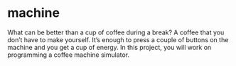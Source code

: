 # machine
 What can be better than a cup of coffee during a break? A coffee that you don’t have to make yourself. It’s enough to press a couple of buttons on the machine and you get a cup of energy. In this project, you will work on programming a coffee machine simulator.

